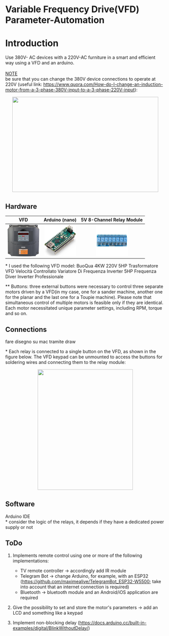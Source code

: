 # Variable Frequency Drive(VFD) Parameter-Automation

# Introduction
Use 380V- AC devices with a 220V-AC furniture in a smart and efficient way using a VFD and an arduino.<br><br>
<ins> NOTE </ins> <br>
be sure that you can change the 380V device connections to operate at 220V (useful link: https://www.quora.com/How-do-I-change-an-induction-motor-from-a-3-phase-380V-input-to-a-3-phase-220V-input):<br>

<p align="center">
  <img width="460" height="300" src="https://github.com/user-attachments/assets/c3fd1e39-4385-490a-90b2-c47ab7d462c4">
</p>

## Hardware
VFD             |  Arduino (nano)             |5V 8-Channel Relay Module  |
:-------------------------:|:-------------------------:|:-------------------------:|
<img src="https://github.com/maximealive/VFD-Parameter-Automation/blob/main/images/vfd.jpg" width="100" height="100" />  |  <img src="https://github.com/maximealive/VFD-Parameter-Automation/blob/main/images/arduino.jpg" width="100" height="100" />  |<img src="https://github.com/maximealive/VFD-Parameter-Automation/blob/main/images/relays.jpg" width="100" height="100" />  | 

\* I used the following VFD model: BuoQua 4KW 220V 5HP Trasformatore VFD Velocità Controllato Variatore Di Frequenza Inverter 5HP Frequenza Diver Inverter Professionale

** Buttons: three external buttons were necessary to control three separate motors driven by a VFD(in my case, one for a sander machine, another one for the planar and the last one for a Toupie machine). Please note that simultaneous control of multiple motors is feasible only if they are identical. Each motor necessitated unique parameter settings, including RPM, torque and so on.

## Connections
fare disegno su mac tramite draw

\* Each relay is connected to a single button on the VFD, as shown in the figure below. The VFD keypad can be unmounted to access the buttons for soldering wires and connecting them to the relay module:

<p align="center">
  <img width="300" height="380" src="https://github.com/user-attachments/assets/35de1f4c-8ab4-415b-973a-017fcb451f84">
</p>

## Software
Arduino IDE<br>
\* consider the logic of the relays, it depends if they have a dedicated power supply or not

## ToDo
1) Implements remote control using one or more of the following implementations:<br>
   - TV remote controller -> accordingly add IR module
   - Telegram Bot -> change Arduino, for example, with an ESP32 (https://github.com/maximealive/TelegramBot_ESP32-W5500; take into account that an internet connection is required)
   - Bluetooth -> bluetooth module and an Android/iOS application are required

2) Give the possibility to set and store the motor's parameters -> add an LCD and something like a keypad

3) Implement non-blocking delay (https://docs.arduino.cc/built-in-examples/digital/BlinkWithoutDelay/)
